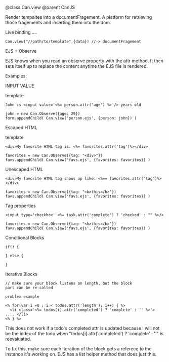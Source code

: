 @class Can.view
@parent CanJS



Render tempaltes into a documentFragement.  A platform for retrieving those fragements
and inserting them into the dom.

Live binding ....

    Can.view("//path/to/template",{data}) //-> documentFragement
    
EJS + Observe

EJS knows when you read an observe property with the attr method.  It then sets
itself up to replace the content anytime the EJS file is rendered.

Examples:

INPUT VALUE

template:

    John is <input value='<%= person.attr('age') %>'/> years old
    
    john = new Can.Observe({age: 29})
    form.appendChild( Can.view('person.ejs', {person: john}) )

Escaped HTML

template:

	<div>My favorite HTML tag is: <%= favorites.attr('tag')%></div>
    
    favorites = new Can.Observe({tag: "<div>"})
    favs.appendChild( Can.view('favs.ejs', {favorites: favorites}) )

Unescaped HTML

	<div>My favorite HTML tag shows up like: <%== favorites.attr('tag')%></div>
    
    favorites = new Can.Observe({tag: "<b>this</b>"})
    favs.appendChild( Can.view('favs.ejs', {favorites: favorites}) )

Tag properties

	<input type='checkbox' <%= task.attr('complete') ? 'checked' : "" %>/>
    
    favorites = new Can.Observe({tag: "<b>this</b>"})
    favs.appendChild( Can.view('favs.ejs', {favorites: favorites}) )

Conditional Blocks

	if() {
	
	} else {
	
	}


Iterative Blocks

	// make sure your block listens on length, but the block 
	part can be re-called

	problem example
	
	<% for(var i =0 ; i < todos.attr('length'); i++) { %>
	  <li class='<%= todos[i].attr('completed') ? 'complete' : '' %>'> .... </li>
	<% } %>
	
This does not work if a todo's completed attr is updated because i will not be the index
of the todo when "todos[i].attr('completed') ? 'complete' : ''" is reevaluated.

To fix this, make sure each iteration of the block gets a referece to the instance it's working on.
EJS has a list helper method that does just this.
